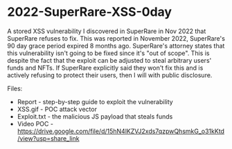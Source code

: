 # 2022-SuperRare-XSS-0day
A stored XSS vulnerability I discovered in SuperRare in Nov 2022 that SuperRare refuses to fix. This was reported in November 2022, SuperRare's 90 day grace period expired 8 months ago. SuperRare's attorney states that this vulnerability isn't going to be fixed since it's "out of scope". This is despite the fact that the exploit can be adjusted to steal arbitrary users' funds and NFTs. If SuperRare explicitly said they won't fix this and is actively refusing to protect their users, then I will with public disclosure.

Files:
* Report - step-by-step guide to exploit the vulnerability
* XSS.gif - POC attack vector
* Exploit.txt - the malicious JS payload that steals funds
* Video POC - https://drive.google.com/file/d/15hN4lKZVJ2xds7qzpwQhsmkG_o31kKtd/view?usp=share_link
